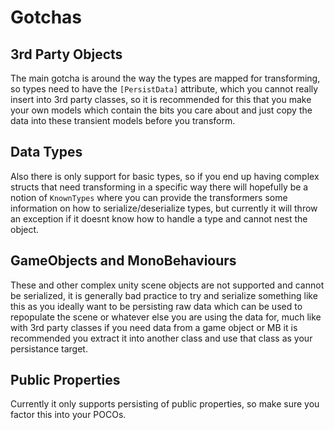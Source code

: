 # Gotchas

## 3rd Party Objects

The main gotcha is around the way the types are mapped for transforming, so types need to have the `[PersistData]` attribute, which you cannot really insert into 3rd party classes, so it is recommended for this that you make your own models which contain the bits you care about and just copy the data into these transient models before you transform.

## Data Types

Also there is only support for basic types, so if you end up having complex structs that need transforming in a specific way there will hopefully be a notion of `KnownTypes` where you can provide the transformers some information on how to serialize/deserialize types, but currently it will throw an exception if it doesnt know how to handle a type and cannot nest the object.

## GameObjects and MonoBehaviours

These and other complex unity scene objects are not supported and cannot be serialized, it is generally bad practice to try and serialize something like this as you ideally want to be persisting raw data which can be used to repopulate the scene or whatever else you are using the data for, much like with 3rd party classes if you need data from a game object or MB it is recommended you extract it into another class and use that class as your persistance target.

## Public Properties

Currently it only supports persisting of public properties, so make sure you factor this into your POCOs.
